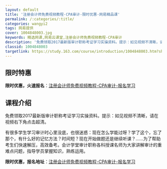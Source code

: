 ```yaml
---
layout: default
title: '注册会计师免费视频教程-CPA审计-限时优惠-网易精品课'
permalink: /:categories/:title/
categories: wangyi2
tags: 网易提供
cover: 1004848003.jpg
keywords: 精选网课,网易云课堂,注册会计师免费视频教程-CPA审计
description: '免费领取2017最新版审计职称考证学习实操资料。提示：如见视频不清晰，请在视频右下角点击超清。有很多学生学习审计时心里没'
classid: 1004848003
targetlink: https://study.163.com/course/introduction/1004848003.htm?share=1&shareId=1025206652&utm_campaign=share&utm_medium=iphoneShare&utm_source=&utm_u=1025206652
---
```


## 限时特惠

**限时优惠，火速报名**：[注册会计师免费视频教程-CPA审计-报名学习](https://study.163.com/course/introduction/1004848003.htm?share=1&shareId=1025206652&utm_campaign=share&utm_medium=iphoneShare&utm_source=&utm_u=1025206652)

## 课程介绍

免费领取2017最新版审计职称考证学习实操资料。提示：如见视频不清晰，请在视频右下角点击超清。

   有很多学生学习审计时心里没底，也很迷惑：现在怎么学能过呀？学了这个，忘了那个，有什么好的记忆方法？时间短？现在开始做题还是继续听课？……为了帮助考生们快速解压，高效备考。会计学堂审计职称各科授课名师为大家讲解审计的重难点问题，指导学员掌握知识，熟练运用。

**限时优惠，报名地址**：[注册会计师免费视频教程-CPA审计-报名学习](https://study.163.com/course/introduction/1004848003.htm?share=1&shareId=1025206652&utm_campaign=share&utm_medium=iphoneShare&utm_source=&utm_u=1025206652)


